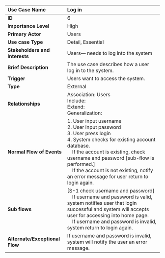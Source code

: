 | **Use Case Name** | Log in |
| :---              | :--- |
| **ID** | 6 |
| **Importance Level** | High |
| **Primary Actor** | Users |
| **Use case Type**| Detail, Essential |
| **Stakeholders and Interests** | Users— needs to log into the system |
| **Brief Description** | The use case describes how a user log in to the system. |
| **Trigger** | Users want to access the system. |
| **Type** | External |
| **Relationships** | Association: Users <br> Include: <br> Extend: <br> Generalization: |
| **Normal Flow of Events** | 1. User input username  <br>2. User input password <br>3. User press login  <br>4. System checks for existing account database. <br> &emsp;If the account is existing, check username and password [sub-flow is performed.] <br> &emsp;If the account is not existing, notify an error message for user return to login again. <br> |
| **Sub flows** | [S-1 check username and password] <br> &emsp;If username and password is valid, system notifies user that login successful and system will accepts user for accessing into home page. <br> &emsp;If username and password is invalid, system return to login again. |
| **Alternate/Exceptional Flow** | If username and password is invalid, system will notify the user an error message. |
